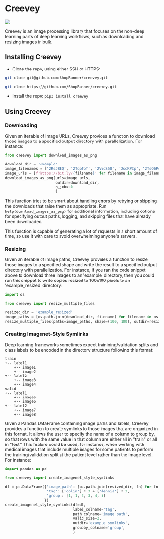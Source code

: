 # Creevey

![](https://images.pottermore.com/bxd3o8b291gf/22qh5bCcA0g28OeKCwgwgE/70be84ace5da257fbd54d1ca0c06972c/ColinCreevey_WB_F2_ColinHoldingCamera_Still_080615_Land.jpg?w=320&h=320&fit=thumb&f=left&q=85)

Creevey is an image processing library that focuses on the non-deep learning parts of deep learning workflows, such as downloading and resizing images in bulk.

## Installing Creevey

- Clone the repo, using either SSH or HTTPS:

```bash
git clone git@github.com:ShopRunner/creevey.git
```

```bash
git clone https://github.com/ShopRunner/creevey.git
```

- Install the repo: `pip3 install creevey`

## Using Creevey

### Downloading

Given an iterable of image URLs, Creevey provides a function to download those images to a specified output directory with parallelization. For instance:

```python
from creevey import download_images_as_png

download_dir = 'example'
image_filenames = ['2RsJ8EQ', '2TqoToT', '2VocS58', '2scKPIp', '2TsO6Pc', '2SCv0q7']
image_urls = [f'https://bit.ly/{filename}' for filename in image_filenames]
download_images_as_png(urls=image_urls,
                       outdir=download_dir,
                       n_jobs=3
                       )
```

This function tries to be smart about handling errors by retrying or skipping the downloads that raise them as appropriate. Run `help(download_images_as_png)` for additional information, including options for specifying output paths, logging, and skipping files that have already been downloaded.

This function is capable of generating a lot of requests in a short amount of time, so use it with care to avoid overwhelming anyone's servers.

### Resizing

Given an iterable of image paths, Creevey provides a function to resize those images to a specified shape and write the result to a specified output directory with parallelization. For instance, if you ran the code snippet above to download three images to an 'example' directory, then you could run this snippet to write copies resized to 100x100 pixels to an 'example_resized' directory:

```python
import os

from creevey import resize_multiple_files

resized_dir = 'example_resized'
image_paths = [os.path.join(download_dir, filename) for filename in os.listdir(download_dir)]
resize_multiple_files(paths=image_paths, shape=(100, 100), outdir=resized_dir, n_jobs=3)
```

### Creating Imagenet-Style Symlinks

Deep learning frameworks sometimes expect trainining/validation splits and class labels to be encoded in the directory structure following this format:

```
train
+-- label1
    +-- image1
    +-- image2
+-- label2
    +-- image3
    +-- image4
valid
+-- label1
    +-- image5
    +-- image6
+-- label2
    +-- image7
    +-- image8
```

Given a Pandas DataFrame containing image paths and labels, Creevey provides a function to create symlinks to those images that are organized in this format. It allows the user to specify the name of a column to group by, so that rows with the same value in that column are either all in "train" or all in "test." This feature could be used, for instance, when working with medical images that include multiple images for some patients to perform the training/validation split at the patient level rather than the image level. For instance:

```python
import pandas as pd

from creevey import create_imagenet_style_symlinks

df = pd.DataFrame({'image_path': [os.path.join(resized_dir, fn) for fn in image_filenames],
                   'tag': ['colin'] * 3 + ['dennis'] * 3,
                   'group': [1, 1, 2, 3, 4, 5]
                  })
create_imagenet_style_symlinks(df=df,
                               label_colname='tag',
                               path_colname='image_path',
                               valid_size=2,
                               outdir='example_symlinks',
                               groupby_colname='group',
                               )
```
